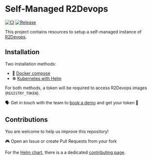 # Self-Managed R2Devops

[![CI](https://github.com/r2devops/self-managed/actions/workflows/ci.yml/badge.svg?branch=main)](https://github.com/r2devops/self-managed/actions/workflows/ci.yml)
[![Release](https://github.com/r2devops/self-managed/actions/workflows/release.yml/badge.svg?branch=main)](https://github.com/r2devops/self-managed/actions/workflows/release.yml)

This project contains resources to setup a self-managed instance of [R2Devops](https://r2devops.io/).

## Installation

Two installation methods:

- 🐳 [Docker compose](https://docs.r2devops.io/self-managed/docker-compose/)
- ☸️ [Kubernetes with Helm](https://docs.r2devops.io/self-managed/kubernetes/)

For both methods, a token will be required to access R2Devops images (`REGISTRY_TOKEN`).

🗣️ Get in touch with the team to [book a demo](https://tally.so/r/mYPqYv) and get your token 🔑


## Contributions

You are welcome to help us improve this repository!

🎮 Open an Issue or create Pull Requests from your fork

For the [Helm chart](charts/r2devops/README.md), there is a a dedicated [contributing page](charts/r2devops/CONTIBUTING.md).

